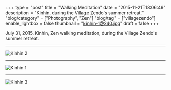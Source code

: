 +++
type = "post"
title = "Walking Meditation"
date = "2015-11-21T18:06:49"
description = "Kinhin, during the Village Zendo's summer retreat."
"blog/category" = ["Photography", "Zen"]
"blog/tag" = ["villagezendo"]
enable_lightbox = false
thumbnail = "kinhin-1@240.jpg"
draft = false
+++

<p>July 31, 2015. Kinhin, Zen walking meditation, during the Village Zendo's summer retreat.</p>
<hr />
<p><img style="display:block; margin-left:auto; margin-right:auto;" src="kinhin-2.jpg" alt="Kinhin 2" title="Kinhin 2" /></p>
<hr />
<p><img style="display:block; margin-left:auto; margin-right:auto;" src="kinhin-1.jpg" alt="Kinhin 1" title="Kinhin 1" /></p>
<hr />
<p><img style="display:block; margin-left:auto; margin-right:auto;" src="kinhin-3.jpg" alt="Kinhin 3" title="Kinhin 3" /></p>
    